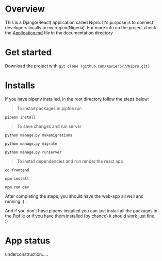 # Overview

This is a Django(React) application called Nipro. It's purpose is to connect developers
locally in my region(Nigeria). For more info on the project check the [Application.md](github.com/Xavier577/Nipro/blob/prod/documentation/Application.md) file in the documentation
directory

# Get started

Download the project with ```git clone (github.com/Xavier577/Nipro.git)```

# Installs

If you have pipenv installed, in the root directory follow the steps below:
>To install packages in pipfile run
```
pipenv install 
```
>To save changes and run server
```
python manage.py makemigrations

python manage.py migrate 

python manage.py runserver 
```
>To install dependencies and run render the react app
```
cd frontend 

npm install 

npm run dev 
```

After completing the steps, you should have the web-app all well and running :) .


And if you don't have pipenv installed you can just install all the packages in the Pipfile
or if you have them installed (by chance) it should work just fine. :)

# App status

underconstruction.....
